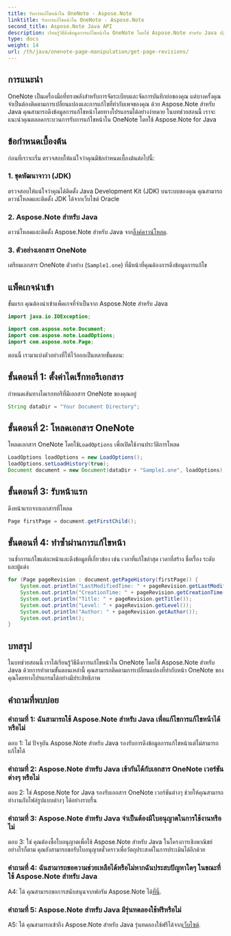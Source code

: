 ```yaml
---
title: รับการแก้ไขหน้าใน OneNote - Aspose.Note
linktitle: รับการแก้ไขหน้าใน OneNote - Aspose.Note
second_title: Aspose.Note Java API
description: เรียนรู้วิธีดึงข้อมูลการแก้ไขหน้าใน OneNote โดยใช้ Aspose.Note สำหรับ Java ปฏิบัติตามคำแนะนำทีละขั้นตอนของเราเพื่อการติดตามการเปลี่ยนแปลงอย่างมีประสิทธิภาพ
type: docs
weight: 14
url: /th/java/onenote-page-manipulation/get-page-revisions/
---
```

## การแนะนำ

OneNote เป็นเครื่องมือที่ทรงพลังสำหรับการจัดระเบียบและจัดการบันทึกย่อของคุณ แต่บางครั้งคุณจำเป็นต้องติดตามการเปลี่ยนแปลงและการแก้ไขที่ทำกับเพจของคุณ ด้วย Aspose.Note สำหรับ Java คุณสามารถดึงข้อมูลการแก้ไขหน้าโดยทางโปรแกรมได้อย่างง่ายดาย ในบทช่วยสอนนี้ เราจะแนะนำคุณตลอดกระบวนการรับการแก้ไขหน้าใน OneNote โดยใช้ Aspose.Note for Java

## ข้อกำหนดเบื้องต้น

ก่อนที่เราจะเริ่ม ตรวจสอบให้แน่ใจว่าคุณมีข้อกำหนดเบื้องต้นต่อไปนี้:

### 1. ชุดพัฒนาจาวา (JDK)

ตรวจสอบให้แน่ใจว่าคุณได้ติดตั้ง Java Development Kit (JDK) บนระบบของคุณ คุณสามารถดาวน์โหลดและติดตั้ง JDK ได้จากเว็บไซต์ Oracle

### 2. Aspose.Note สำหรับ Java

ดาวน์โหลดและติดตั้ง Aspose.Note สำหรับ Java จาก[ลิ้งค์ดาวน์โหลด](https://releases.aspose.com/note/java/).

### 3. ตัวอย่างเอกสาร OneNote

เตรียมเอกสาร OneNote ตัวอย่าง (`Sample1.one`) ที่มีหน้าที่คุณต้องการดึงข้อมูลการแก้ไข

## แพ็คเกจนำเข้า

ขั้นแรก คุณต้องนำเข้าแพ็คเกจที่จำเป็นจาก Aspose.Note สำหรับ Java

```java
import java.io.IOException;

import com.aspose.note.Document;
import com.aspose.note.LoadOptions;
import com.aspose.note.Page;
```

ตอนนี้ เรามาแบ่งตัวอย่างที่ให้ไว้ออกเป็นหลายขั้นตอน:

## ขั้นตอนที่ 1: ตั้งค่าไดเร็กทอรีเอกสาร

กำหนดเส้นทางไดเรกทอรีที่มีเอกสาร OneNote ของคุณอยู่

```java
String dataDir = "Your Document Directory";
```

## ขั้นตอนที่ 2: โหลดเอกสาร OneNote

 โหลดเอกสาร OneNote โดยใช้`LoadOptions` เพื่อเปิดใช้งานประวัติการโหลด

```java
LoadOptions loadOptions = new LoadOptions();
loadOptions.setLoadHistory(true);
Document document = new Document(dataDir + "Sample1.one", loadOptions);
```

## ขั้นตอนที่ 3: รับหน้าแรก

ดึงหน้าแรกจากเอกสารที่โหลด

```java
Page firstPage = document.getFirstChild();
```

## ขั้นตอนที่ 4: ทำซ้ำผ่านการแก้ไขหน้า

วนซ้ำการแก้ไขแต่ละหน้าและดึงข้อมูลที่เกี่ยวข้อง เช่น เวลาที่แก้ไขล่าสุด เวลาที่สร้าง ชื่อเรื่อง ระดับ และผู้แต่ง

```java
for (Page pageRevision : document.getPageHistory(firstPage)) {
    System.out.println("LastModifiedTime: " + pageRevision.getLastModifiedTime());
    System.out.println("CreationTime: " + pageRevision.getCreationTime());
    System.out.println("Title: " + pageRevision.getTitle());
    System.out.println("Level: " + pageRevision.getLevel());
    System.out.println("Author: " + pageRevision.getAuthor());
    System.out.println();
}
```

## บทสรุป

ในบทช่วยสอนนี้ เราได้เรียนรู้วิธีดึงการแก้ไขหน้าใน OneNote โดยใช้ Aspose.Note สำหรับ Java ด้วยการทำตามขั้นตอนเหล่านี้ คุณสามารถติดตามการเปลี่ยนแปลงที่ทำกับหน้า OneNote ของคุณโดยทางโปรแกรมได้อย่างมีประสิทธิภาพ

## คำถามที่พบบ่อย

### คำถามที่ 1: ฉันสามารถใช้ Aspose.Note สำหรับ Java เพื่อแก้ไขการแก้ไขหน้าได้หรือไม่

ตอบ 1: ไม่ ปัจจุบัน Aspose.Note สำหรับ Java รองรับการดึงข้อมูลการแก้ไขหน้าแต่ไม่สามารถแก้ไขได้

### คำถามที่ 2: Aspose.Note สำหรับ Java เข้ากันได้กับเอกสาร OneNote เวอร์ชันต่างๆ หรือไม่

ตอบ 2: ใช่ Aspose.Note for Java รองรับเอกสาร OneNote เวอร์ชันต่างๆ ช่วยให้คุณสามารถทำงานกับไฟล์รูปแบบต่างๆ ได้อย่างราบรื่น

### คำถามที่ 3: Aspose.Note สำหรับ Java จำเป็นต้องมีใบอนุญาตในการใช้งานหรือไม่

ตอบ 3: ใช่ คุณต้องซื้อใบอนุญาตเพื่อใช้ Aspose.Note สำหรับ Java ในโครงการเชิงพาณิชย์ อย่างไรก็ตาม คุณยังสามารถขอรับใบอนุญาตชั่วคราวเพื่อวัตถุประสงค์ในการประเมินได้อีกด้วย

### คำถามที่ 4: ฉันสามารถขอความช่วยเหลือได้หรือไม่หากฉันประสบปัญหาใดๆ ในขณะที่ใช้ Aspose.Note สำหรับ Java

 A4: ได้ คุณสามารถขอการสนับสนุนจากฟอรัม Aspose.Note ได้[ที่นี่](https://forum.aspose.com/c/note/28).

### คำถามที่ 5: Aspose.Note สำหรับ Java มีรุ่นทดลองใช้ฟรีหรือไม่

 A5: ได้ คุณสามารถเข้าถึง Aspose.Note สำหรับ Java รุ่นทดลองใช้ฟรีได้จาก[เว็บไซต์](https://releases.aspose.com/).